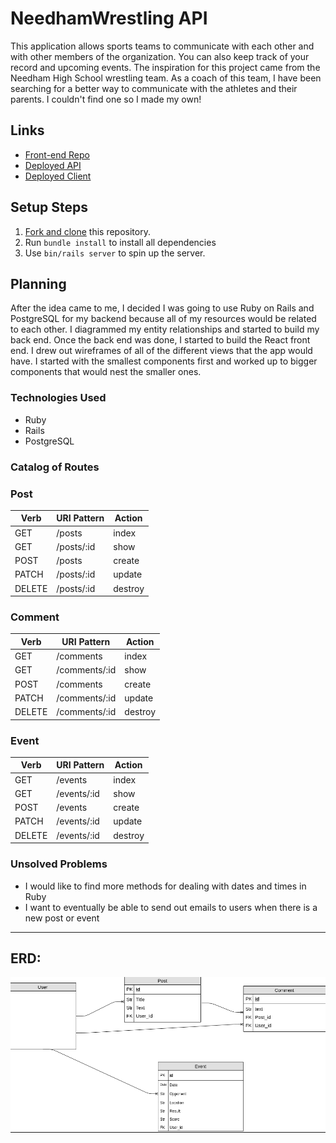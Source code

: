 # NeedhamWrestling API

This application allows sports teams to communicate with each other and with other members of the organization. You can also keep track of your record and upcoming events. The inspiration for this project came from the Needham High School wrestling team. As a coach of this team, I have been searching for a better way to communicate with the athletes and their parents. I couldn't find one so I made my own!

## Links

- [Front-end Repo](https://github.com/ghood97/NeedhamWrestling)
- [Deployed API](https://team-notiphy-api.herokuapp.com/)
- [Deployed Client](https://www.needhamwrestling.com)

## Setup Steps

1. [Fork and clone](https://git.generalassemb.ly/ga-wdi-boston/meta/wiki/ForkAndClone) this repository.
1. Run `bundle install` to install all dependencies
1. Use `bin/rails server` to spin up the server.

## Planning

After the idea came to me, I decided I was going to use Ruby on Rails and PostgreSQL for my backend because all of my resources would be related to each other. I diagrammed my entity relationships and started to build my back end. Once the back end was done, I started to build the React front end. I drew out wireframes of all of the different views that the app would have. I started with the smallest components first and worked up to bigger components that would nest the smaller ones.

### Technologies Used
- Ruby
- Rails
- PostgreSQL

### Catalog of Routes
### **Post**
Verb         |	URI Pattern | Action |
------------ | -------------|--------|
GET | /posts | index
GET | /posts/:id | show
POST | /posts | create
PATCH | /posts/:id | update
DELETE | /posts/:id | destroy

### **Comment**
Verb         |	URI Pattern | Action |
------------ | -------------|--------|
GET | /comments | index
GET | /comments/:id | show
POST | /comments | create
PATCH | /comments/:id | update
DELETE | /comments/:id | destroy

### **Event**
Verb         |	URI Pattern | Action |
------------ | -------------|--------|
GET | /events | index
GET | /events/:id | show
POST | /events | create
PATCH | /events/:id | update
DELETE | /events/:id | destroy

### Unsolved Problems

- I would like to find more methods for dealing with dates and times in Ruby
- I want to eventually be able to send out emails to users when there is a new post or event
<hr />

## ERD:
![ERD](./ERD.png)